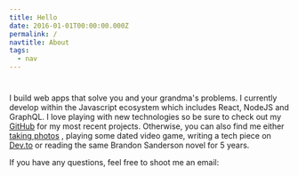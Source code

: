 ```yaml
---
title: Hello
date: 2016-01-01T00:00:00.000Z
permalink: /
navtitle: About
tags:
  - nav
---
```

# 

I build web apps that solve you and your grandma's problems. I currently develop within the Javascript ecosystem which includes React, NodeJS and GraphQL. I love playing with new technologies so be sure to check out my [GitHub](https://github.com/Beznet) for my most recent projects. Otherwise, you can also find me either [taking photos](https://www.flickr.com/photos/141245432@N06/) , playing some dated video game, writing a tech piece on [Dev.to](https://dev.to/beznet/) or reading the same Brandon Sanderson novel for 5 years.

If you have any questions, feel free to shoot me an email: